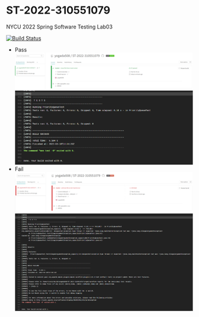 # ST-2022-310551079
NYCU 2022 Spring Software Testing Lab03  

[![Build Status](https://app.travis-ci.com/yogada508/ST-2022-310551079.svg?branch=master)](https://app.travis-ci.com/yogada508/ST-2022-310551079)  

* Pass  
![build_success](./build_success.PNG)  
![success_log](./success_log.PNG)  
* Fail  
![build_fail](./build_fail.PNG)  
![fail_log](./fail_log.PNG)  